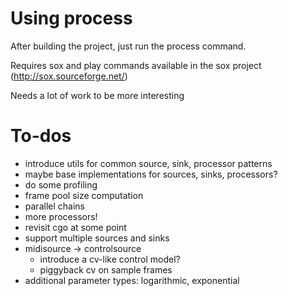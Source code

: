 # Using process

After building the project, just run the process command.

Requires sox and play commands available in the sox project (http://sox.sourceforge.net/)

Needs a lot of work to be more interesting

# To-dos

- introduce utils for common source, sink, processor patterns
- maybe base implementations for sources, sinks, processors?
- do some profiling
- frame pool size computation
- parallel chains
- more processors!
- revisit cgo at some point
- support multiple sources and sinks
- midisource -> controlsource 
  - introduce a cv-like control model?
  - piggyback cv on sample frames
- additional parameter types: logarithmic, exponential